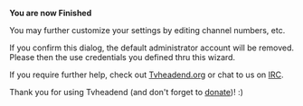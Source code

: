 **You are now Finished**

You may further customize your settings by editing channel numbers, etc.

If you confirm this dialog, the default administrator account will be
removed. Please then the use credentials you defined thru this wizard.

If you require further help, check out
[Tvheadend.org](http://tvheadend.org) or chat to us on
[IRC](https://kiwiirc.com/client/chat.freenode.net/?nick=tvhhelp|?#hts).

Thank you for using Tvheadend (and don't forget to
[donate](http://tvheadend.org/projects/tvheadend/wiki/Donate))! :)
